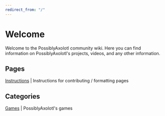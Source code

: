 ```yaml
---
redirect_from: "/"
---
```


# Welcome

Welcome to the PossiblyAxolotl community wiki. Here you can find information on PossiblyAxolotl's projects, videos, and any other information.

## Pages

[Instructions](/formatting_instructions) | Instructions for contributing / formatting pages

## Categories

[Games](/games) | PossiblyAxolotl's games
